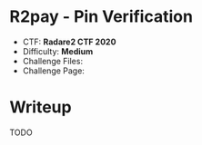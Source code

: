 # R2pay - Pin Verification

- CTF: **Radare2 CTF 2020**
- Difficulty: **Medium**
- Challenge Files:
- Challenge Page: []()

# Writeup

TODO
